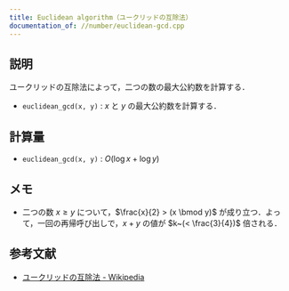 ```yaml
---
title: Euclidean algorithm（ユークリッドの互除法）
documentation_of: //number/euclidean-gcd.cpp
---
```


## 説明

ユークリッドの互除法によって，二つの数の最大公約数を計算する．

* `euclidean_gcd(x, y)` : $x$ と $y$ の最大公約数を計算する．

## 計算量

* `euclidean_gcd(x, y)` : $O(\log x + \log y)$

## メモ

* 二つの数 $x \geq y$ について，$\frac{x}{2} > (x \bmod y)$ が成り立つ．よって，一回の再帰呼び出しで，$x + y$ の値が $k~(< \frac{3}{4})$ 倍される．

## 参考文献

* [ユークリッドの互除法 - Wikipedia](https://w.wiki/4sVj)
